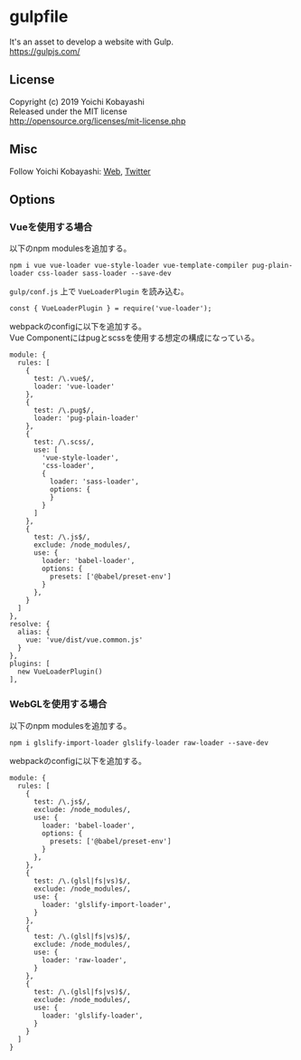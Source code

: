 # gulpfile

It's an asset to develop a website with Gulp.  
https://gulpjs.com/

## License

Copyright (c) 2019 Yoichi Kobayashi  
Released under the MIT license  
http://opensource.org/licenses/mit-license.php

## Misc

Follow Yoichi Kobayashi: [Web](http://www.tplh.net/), [Twitter](https://twitter.com/ykob0123)

## Options

### Vueを使用する場合

以下のnpm modulesを追加する。

    npm i vue vue-loader vue-style-loader vue-template-compiler pug-plain-loader css-loader sass-loader --save-dev

`gulp/conf.js` 上で `VueLoaderPlugin` を読み込む。

    const { VueLoaderPlugin } = require('vue-loader');

webpackのconfigに以下を追加する。  
Vue Componentにはpugとscssを使用する想定の構成になっている。

    module: {
      rules: [
        {
          test: /\.vue$/,
          loader: 'vue-loader'
        },
        {
          test: /\.pug$/,
          loader: 'pug-plain-loader'
        },
        {
          test: /\.scss/,
          use: [
            'vue-style-loader',
            'css-loader',
            {
              loader: 'sass-loader',
              options: {
              }
            }
          ]
        },
        {
          test: /\.js$/,
          exclude: /node_modules/,
          use: {
            loader: 'babel-loader',
            options: {
              presets: ['@babel/preset-env']
            }
          },
        }
      ]
    },
    resolve: {
      alias: {
        vue: 'vue/dist/vue.common.js'
      }
    },
    plugins: [
      new VueLoaderPlugin()
    ],

### WebGLを使用する場合

以下のnpm modulesを追加する。

    npm i glslify-import-loader glslify-loader raw-loader --save-dev

webpackのconfigに以下を追加する。  

    module: {
      rules: [
        {
          test: /\.js$/,
          exclude: /node_modules/,
          use: {
            loader: 'babel-loader',
            options: {
              presets: ['@babel/preset-env']
            }
          },
        },
        {
          test: /\.(glsl|fs|vs)$/,
          exclude: /node_modules/,
          use: {
            loader: 'glslify-import-loader',
          }
        },
        {
          test: /\.(glsl|fs|vs)$/,
          exclude: /node_modules/,
          use: {
            loader: 'raw-loader',
          }
        },
        {
          test: /\.(glsl|fs|vs)$/,
          exclude: /node_modules/,
          use: {
            loader: 'glslify-loader',
          }
        }
      ]
    }
